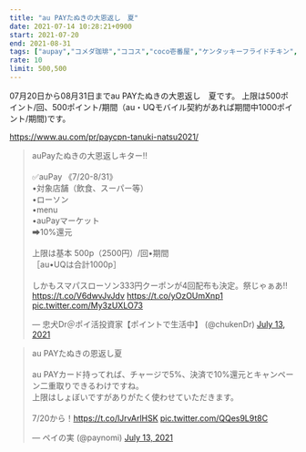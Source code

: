 ```yaml
---
title: "au PAYたぬきの大恩返し　夏"
date: 2021-07-14 10:28:21+0900
start: 2021-07-20
end: 2021-08-31
tags: ["aupay","コメダ珈琲","ココス","coco壱番屋","ケンタッキーフライドチキン","スシロー"]
rate: 10
limit: 500,500
---
```


07月20日から08月31日までau PAYたぬきの大恩返し　夏です。
上限は500ポイント/回、500ポイント/期間（au・UQモバイル契約があれば期間中1000ポイント/期間)です。

https://www.au.com/pr/paycpn-tanuki-natsu2021/

<blockquote class="twitter-tweet"><p lang="ja" dir="ltr">auPayたぬきの大恩返しキター‼️<br><br>✅auPay 《7/20-8/31》<br>•対象店舗（飲食、スーパー等）<br>•ローソン<br>•menu<br>•auPayマーケット<br>➡︎10%還元<br><br>上限は基本 500p（2500円）/回•期間<br>［au•UQは合計1000p］<br><br>しかもスマパスローソン333円クーポンが4回配布も決定。祭じゃぁあ‼️<a href="https://t.co/V6dwvJvJdv">https://t.co/V6dwvJvJdv</a> <a href="https://t.co/yOzOUmXnp1">https://t.co/yOzOUmXnp1</a> <a href="https://t.co/My3zUXLO73">pic.twitter.com/My3zUXLO73</a></p>&mdash; 忠犬Dr＠ポイ活投資家【ポイントで生活中】 (@chukenDr) <a href="https://twitter.com/chukenDr/status/1414758547825467398?ref_src=twsrc%5Etfw">July 13, 2021</a></blockquote> <script async src="https://platform.twitter.com/widgets.js" charset="utf-8"></script>
<blockquote class="twitter-tweet"><p lang="ja" dir="ltr">au PAYたぬきの恩返し夏<br><br>au PAYカード持ってれば、チャージで5%、決済で10%還元とキャンペーン二重取りできるわけですね。<br>上限はしょぼいですがありがたく使わせていただきます。<br><br>7/20から！<a href="https://t.co/lJrvArlHSK">https://t.co/lJrvArlHSK</a> <a href="https://t.co/QQes9L9t8C">pic.twitter.com/QQes9L9t8C</a></p>&mdash; ペイの実 (@paynomi) <a href="https://twitter.com/paynomi/status/1414818677765984257?ref_src=twsrc%5Etfw">July 13, 2021</a></blockquote> <script async src="https://platform.twitter.com/widgets.js" charset="utf-8"></script>
